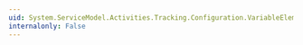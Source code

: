 ```yaml
---
uid: System.ServiceModel.Activities.Tracking.Configuration.VariableElement.Name
internalonly: False
---
```


